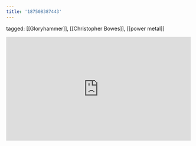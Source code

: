 ```yaml
---
title: '187508387443'
---
```

tagged: [[Gloryhammer]], [[Christopher Bowes]], [[power metal]]
<iframe allow="accelerometer; autoplay; clipboard-write; encrypted-media; gyroscope; picture-in-picture" allowfullscreen="" frameborder="0" height="281" id="youtube_iframe" src="https://www.youtube.com/embed/VlhQZFTvAn4?feature=oembed&amp;enablejsapi=1&amp;origin=https://safe.txmblr.com&amp;wmode=opaque" width="500"></iframe>